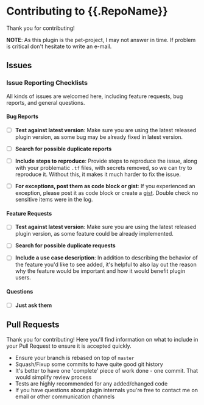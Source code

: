 # Contributing to {{.RepoName}}

Thank you for contributing!

__NOTE__: As this plugin is the pet-project, I may not answer in time. 
If problem is critical don't hesitate to write an e-mail. 

## Issues

### Issue Reporting Checklists

All kinds of issues are welcomed here, including feature requests, bug reports, and
general questions.

#### Bug Reports

 - [ ] __Test against latest version__: Make sure you are using the latest
   released plugin version, as some bug may be already fixed in latest version.

 - [ ] __Search for possible duplicate reports__

 - [ ] __Include steps to reproduce__: Provide steps to reproduce the issue,
   along with your problematic `.tf` files, with secrets removed, so we can try to
   reproduce it. Without this, it makes it much harder to fix the issue.

 - [ ] __For exceptions, post them as code block or gist__: If you experienced an exception, 
   please post it as code block or create a [gist](https://gist.github.com). 
   Double check no sensitive items were in the log.

#### Feature Requests

 - [ ] __Test against latest version__: Make sure you are using the latest
   released plugin version, as some feature could be already implemented.

 - [ ] __Search for possible duplicate requests__
 
 - [ ] __Include a use case description__: In addition to describing the
   behavior of the feature you'd like to see added, it's helpful to also lay
   out the reason why the feature would be important and how it would benefit
   plugin users.

#### Questions

 - [ ] __Just ask them__


## Pull Requests

Thank you for contributing! Here you'll find information on what to include in
your Pull Request to ensure it is accepted quickly.
 
 * Ensure your branch is rebased on top of `master`
 * Squash/Fixup some commits to have quite good git history
 * It's better to have one 'complete' piece of work done - one commit. 
 That would simplify review process 
 * Tests are highly recommended for any added/changed code
 * If you have questions about plugin internals you're free to contact me on email 
 or other communication channels